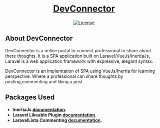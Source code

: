 <p align="center"><a href="https://laravel.com" target="_blank"><h1 style="text-align:center;">DevConnector</h1></a></p>

<p align="center">
<a href="https://packagist.org/packages/laravel/framework"><img src="https://img.shields.io/packagist/l/laravel/framework" alt="License"></a>
</p>

## About DevConnector

DevConnector is a online portal to connect professional to share about there thoughts. It is a SPA application built on Laravel/VueJs/InertiaJs, Laravel is a web application framework with expressive, elegant syntax.

DevConnector is an implemtation of SPA using VueJs/Inertia for learning perspective. Where a professional can share thoughts by posting,commenting and liking a post. 

## Packages Used

- **InertiaJs [documentation](https://inertiajs.com/).**
- **Laravel Likeable Plugin [documentation](https://github.com/rtconner/laravel-likeable).**
- **LaravelLista Commenting [documentation](https://github.com/laravelista/comments).**
